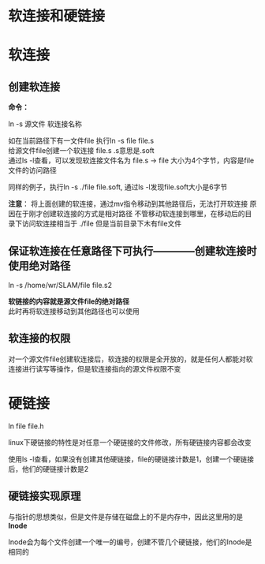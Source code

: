 # 软连接和硬链接  

# 软连接  

##  创建软连接  

**命令：**  

ln -s 源文件 软连接名称        

如在当前路径下有一文件file   执行ln -s file file.s    
给源文件file创建一个软连接 file.s     .s意思是.soft  
通过ls -l查看，可以发现软连接文件名为 file.s -> file 大小为4个字节，内容是file文件的访问路径

同样的例子，执行ln -s ./file file.soft, 通过ls -l发现file.soft大小是6字节  


**注意**： 将上面创建的软连接，通过mv指令移动到其他路径后，无法打开软连接  原因在于刚才创建软连接的方式是相对路径 不管移动软连接到哪里，在移动后的目录下访问软连接相当于 ./file 但是当前目录下木有file文件  

## 保证软连接在任意路径下可执行————创建软连接时使用绝对路径　　

ln -s /home/wr/SLAM/file file.s2  

**软链接的内容就是源文件file的绝对路径**  
此时再将软连接移动到其他路径也可以使用  

## 软连接的权限  

对一个源文件file创建软连接后，软连接的权限是全开放的，就是任何人都能对软连接进行读写等操作，但是软连接指向的源文件权限不变  

# 硬链接  

ln file file.h  

linux下硬链接的特性是对任意一个硬链接的文件修改，所有硬链接内容都会改变  

使用ls -l查看，如果没有创建其他硬链接，file的硬链接计数是1，创建一个硬链接后，他们的硬链接计数是2  

## 硬链接实现原理  

与指针的思想类似，但是文件是存储在磁盘上的不是内存中，因此这里用的是**Inode**  

Inode会为每个文件创建一个唯一的编号，创建不管几个硬链接，他们的Inode是相同的









